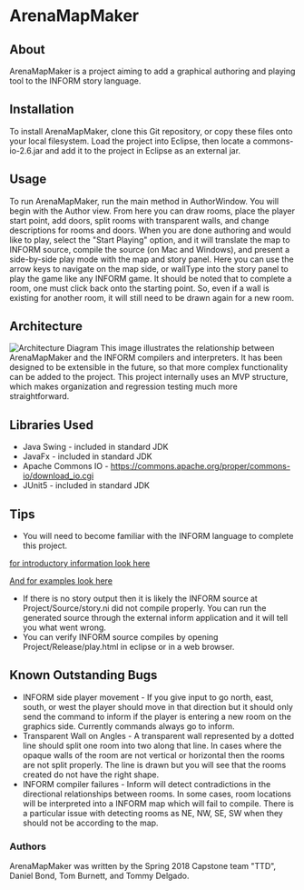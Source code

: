 # ArenaMapMaker
## About
ArenaMapMaker is a project aiming to add a graphical authoring and playing tool to the INFORM story language. 

## Installation
To install ArenaMapMaker, clone this Git repository, or copy these files onto your local filesystem. Load the project into Eclipse, then locate a commons-io-2.6.jar and add it to the project in Eclipse as an external jar.

## Usage
To run ArenaMapMaker, run the main method in AuthorWindow. You will begin with the Author view. From here you can draw rooms, place the player start point, add doors, split rooms with transparent walls, and change descriptions for rooms and doors. When you are done authoring and would like to play, select the "Start Playing" option, and it will translate the map to INFORM source, compile the source (on Mac and Windows), and present a side-by-side play mode with the map and story panel. Here you can use the arrow keys to navigate on the map side, or wallType into the story panel to play the game like any INFORM game.
It should be noted that to complete a room, one must click back onto the starting point. So, even if a wall is existing for another room, it will still need to be drawn again for a new room.

## Architecture

![Architecture Diagram](architecture.jpg "Architecture Diagram")
This image illustrates the relationship between ArenaMapMaker and the INFORM compilers and interpreters. It has been designed to be extensible in the future, so that more complex functionality can be added to the project. This project internally uses an MVP structure, which makes organization and regression testing much more straightforward.


## Libraries Used
* Java Swing - included in standard JDK
* JavaFx - included in standard JDK
* Apache Commons IO - https://commons.apache.org/proper/commons-io/download_io.cgi
* JUnit5 - included in standard JDK

## Tips
* You will need to become familiar with the INFORM language to complete this project.

[for introductory information look here](http://inform7.com/)

[And for examples look here](http://web.cse.ohio-state.edu/~cline.4/INFORM/) 
* If there is no story output then it is likely the INFORM source at Project/Source/story.ni did not compile properly. You can run the generated source through the external inform application and it will tell you what went wrong.
* You can verify INFORM source compiles by opening Project/Release/play.html in eclipse or in a web browser. 

## Known Outstanding Bugs
* INFORM side player movement - If you give input to go north, east, south, or west the player should move in that direction but it should only send the command to inform if the player is entering a new room on the graphics side. Currently commands always go to inform.
* Transparent Wall on Angles - A transparent wall represented by a dotted line should split one room into two along that line. In cases where the opaque walls of the room are not vertical or horizontal then the rooms are not split properly. The line is drawn but you will see that the rooms created do not have the right shape. 
* INFORM compiler failures - Inform will detect contradictions in the directional relationships between rooms. In some cases, room locations will be interpreted into a INFORM map which will fail to compile. There is a particular issue with detecting rooms as NE, NW, SE, SW when they should not be according to the map.

### Authors
ArenaMapMaker was written by the Spring 2018 Capstone team "TTD", Daniel Bond, Tom Burnett, and Tommy Delgado.
